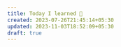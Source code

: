 ```yaml
---
title: Today I learned 📙
created: 2023-07-26T21:45:14+05:30
updated: 2023-11-03T18:52:09+05:30
draft: true
---
```

